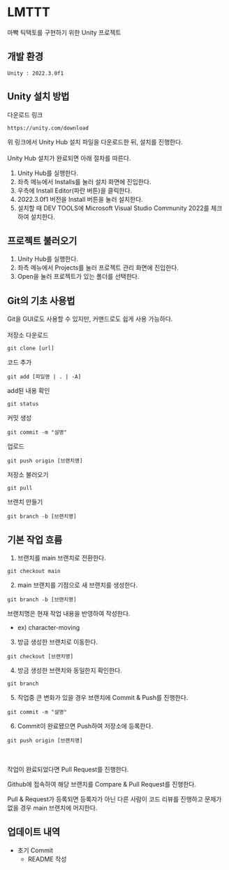 # LMTTT
마빡 틱택토를 구현하기 위한 Unity 프로젝트

## 개발 환경

```
Unity : 2022.3.0f1
```

## Unity 설치 방법

다운로드 링크
```
https://unity.com/download
```
위 링크에서 Unity Hub 설치 파일을 다운로드한 뒤,
설치를 진행한다.
<br/><br/>
Unity Hub 설치가 완료되면 아래 절차를 따른다.
<br/>
1. Unity Hub를 실행한다.
2. 좌측 메뉴에서 Installs를 눌러 설치 화면에 진입한다.
3. 우측에 Install Editor(파란 버튼)을 클릭한다.
4. 2022.3.0f1 버전을 Install 버튼을 눌러 설치한다.
5. 설치할 때 DEV TOOLS에 Microsoft Visual Studio Community 2022를 체크하여 설치한다.

## 프로젝트 불러오기

1. Unity Hub를 실행한다.
2. 좌측 메뉴에서 Projects를 눌러 프로젝트 관리 화면에 진입한다.
3. Open을 눌러 프로젝트가 있는 폴더를 선택한다.

## Git의 기초 사용법

Git을 GUI로도 사용할 수 있지만, 커맨드로도 쉽게 사용 가능하다.
<br/><br/>
저장소 다운로드
```
git clone [url]
```
코드 추가
```
git add [파일명 | . | -A]
```
add된 내용 확인
```
git status
```
커밋 생성
```
git commit -m "설명"
```
업로드
```
git push origin [브랜치명]
```
저장소 불러오기
```
git pull
```
브랜치 만들기
```
git branch -b [브랜치명]
```

## 기본 작업 흐름

1. 브랜치를 main 브랜치로 전환한다.
```
git checkout main
```
2. main 브랜치를 기점으로 새 브랜치를 생성한다.
```
git branch -b [브랜치명]
```
브랜치명은 현재 작업 내용을 반영하여 작성한다.
* ex) character-moving
3. 방금 생성한 브랜치로 이동한다.
```
git checkout [브랜치명]
```
4. 방금 생성한 브랜치와 동일한지 확인한다.
```
git branch
```
5. 작업중 큰 변화가 있을 경우 브랜치에 Commit & Push를 진행한다.
```
git commit -m "설명"
```
6. Commit이 완료됐으면 Push하여 저장소에 등록한다.
```
git push origin [브랜치명]
```
<br/><br/>
작업이 완료되었다면 Pull Request를 진행한다.

Github에 접속하여 해당 브랜치를 Compare & Pull Request를 진행한다.

Pull & Request가 등록되면 등록자가 아닌 다른 사람이 코드 리뷰를 진행하고 문제가 없을 경우 main 브랜치에 머지한다.

## 업데이트 내역
* 초기 Commit
  * README 작성

